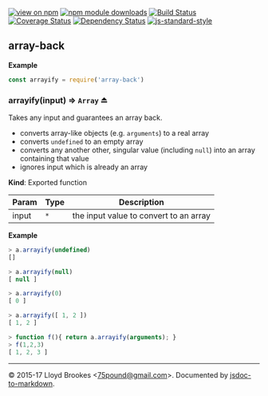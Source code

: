 [![view on npm](https://img.shields.io/npm/v/array-back.svg)](https://www.npmjs.org/package/array-back)
[![npm module downloads](https://img.shields.io/npm/dt/array-back.svg)](https://www.npmjs.org/package/array-back)
[![Build Status](https://travis-ci.org/75lb/array-back.svg?branch=master)](https://travis-ci.org/75lb/array-back)
[![Coverage Status](https://coveralls.io/repos/github/75lb/array-back/badge.svg?branch=master)](https://coveralls.io/github/75lb/array-back?branch=master)
[![Dependency Status](https://david-dm.org/75lb/array-back.svg)](https://david-dm.org/75lb/array-back)
[![js-standard-style](https://img.shields.io/badge/code%20style-standard-brightgreen.svg)](https://github.com/feross/standard)

<a name="module_array-back"></a>

## array-back
**Example**
```js
const arrayify = require('array-back')
```
<a name="exp_module_array-back--arrayify"></a>

### arrayify(input) ⇒ <code>Array</code> ⏏
Takes any input and guarantees an array back.

- converts array-like objects (e.g. `arguments`) to a real array
- converts `undefined` to an empty array
- converts any another other, singular value (including `null`) into an array containing that value
- ignores input which is already an array

**Kind**: Exported function

| Param | Type | Description |
| --- | --- | --- |
| input | <code>\*</code> | the input value to convert to an array |

**Example**
```js
> a.arrayify(undefined)
[]

> a.arrayify(null)
[ null ]

> a.arrayify(0)
[ 0 ]

> a.arrayify([ 1, 2 ])
[ 1, 2 ]

> function f(){ return a.arrayify(arguments); }
> f(1,2,3)
[ 1, 2, 3 ]
```

* * *

&copy; 2015-17 Lloyd Brookes \<75pound@gmail.com\>. Documented by [jsdoc-to-markdown](https://github.com/75lb/jsdoc-to-markdown).
